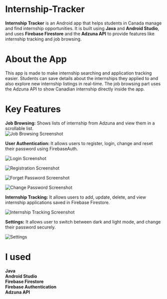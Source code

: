 # Internship-Tracker
**Internship Tracker** is an Android app that helps students in Canada manage and find internship opportunities. It is built using **Java** and **Android Studio**, and uses **Firebase Firestore** and the **Adzuna API** to provide features like internship tracking and job browsing.  

# About the App   
This app is made to make internship searching and application tracking easier. Students can save details about the internships they applied to and also explore new internship listings in real-time. The job browsing part uses the Adzuna API to show Canadian internship directly inside the app.  
# Key Features
**Job Browsing:** Shows lists of internship from Adzuna and view them in a scrollable list.  
![Job Browsing Screenshot](Screenshots/browse.png)

**User Authentication:** It allows users to register, login, change and reset their password using FirebaseAuth.  

![Login Screenshot](Screenshots/login.png)   

![Registration Screenshot](Screenshots/registration.png)    

![Forget Password Screenshot](Screenshots/forgetPass.png)    

![Change Password Screenshot](Screenshots/settings.png)   

**Internship Tracking:** It allows users to add, update, delete, and view internship applications saved in Firebase Firestore.  

![Internship Tracking Screenshot](Screenshots/Add.png)  

**Settings:** It allows user to switch between dark and light mode, and change their password securely.    

![Settings](Screenshots/settings.png)   

# I used
**Java**  
**Android Studio**  
**Firebase Firestore**  
**Firebase Authentication**    
**Adzuna API**    


   
